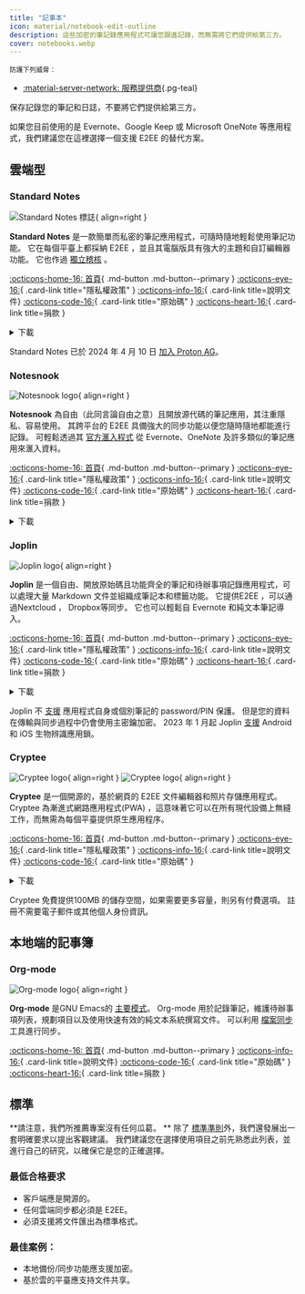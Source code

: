 ```yaml
---
title: "記事本"
icon: material/notebook-edit-outline
description: 這些加密的筆記錄應用程式可讓您跟進記錄，而無需將它們提供給第三方。
cover: notebooks.webp
---
```


<small>防護下列威脅：</small>

- [:material-server-network: 服務提供商](basics/common-threats.md#privacy-from-service-providers ""){.pg-teal}

保存記錄您的筆記和日誌，不要將它們提供給第三方。

如果您目前使用的是 Evernote、Google Keep 或 Microsoft OneNote 等應用程式，我們建議您在這裡選擇一個支援 E2EE 的替代方案。

## 雲端型

### Standard Notes

<div class="admonition recommendation" markdown>

![Standard Notes 標誌](assets/img/notebooks/standard-notes.svg){ align=right }

**Standard Notes** 是一款簡單而私密的筆記應用程式，可隨時隨地輕鬆使用筆記功能。 它在每個平臺上都採納 E2EE ，並且其電腦版具有強大的主題和自訂編輯器功能。 它也作過 [獨立稽核](https://standardnotes.com/help/2/has-standard-notes-completed-a-third-party-security-audit) 。

[:octicons-home-16: 首頁](https://standardnotes.com){ .md-button .md-button--primary }
[:octicons-eye-16:](https://standardnotes.com/privacy){ .card-link title="隱私權政策" }
[:octicons-info-16:](https://standardnotes.com/help){ .card-link title=說明文件}
[:octicons-code-16:](https://github.com/standardnotes){ .card-link title="原始碼" }
[:octicons-heart-16:](https://standardnotes.com/donate){ .card-link title=捐款 }

<details class="downloads" markdown>
<summary>下載</summary>

- [:simple-googleplay: Google Play](https://play.google.com/store/apps/details?id=com.standardnotes)
- [:simple-appstore: App Store](https://apps.apple.com/app/id1285392450)
- [:simple-github: GitHub](https://github.com/standardnotes/app/releases)
- [:fontawesome-brands-windows: Windows](https://standardnotes.com)
- [:simple-apple: macOS](https://standardnotes.com)
- [:simple-linux: Linux](https://standardnotes.com)
- [:octicons-globe-16: 網頁版](https://app.standardnotes.com)

</details>

</div>

Standard Notes 已於 2024 年 4 月 10 日 [加入 Proton AG](https://standardnotes.com/blog/joining-forces-with-proton)。

### Notesnook

<div class="admonition recommendation" markdown>

![Notesnook logo](assets/img/notebooks/notesnook.svg){ align=right }

**Notesnook** 為自由（此同言論自由之意）且開放源代碼的筆記應用，其注重隱私、容易使用。 其跨平台的 E2EE 具備強大的同步功能以便您隨時隨地都能進行記錄。 可輕鬆透過其 [官方滙入程式](https://importer.notesnook.com) 從 Evernote、OneNote 及許多類似的筆記應用來滙入資料。

[:octicons-home-16: 首頁](https://notesnook.com){ .md-button .md-button--primary }
[:octicons-eye-16:](https://notesnook.com/privacy){ .card-link title="隱私權政策" }
[:octicons-info-16:](https://help.notesnook.com){ .card-link title=說明文件}
[:octicons-code-16:](https://github.com/streetwriters/notesnook){ .card-link title="原始碼" }
[:octicons-heart-16:](https://github.com/streetwriters/notesnook/blob/master/CONTRIBUTING.md){ .card-link title=捐款 }

<details class="downloads" markdown>
<summary>下載</summary>

- [:simple-googleplay: Google Play](https://play.google.com/store/apps/details?id=com.streetwriters.notesnook)
- [:simple-appstore: App Store](https://apps.apple.com/app/id1544027013)
- [:simple-github: GitHub](https://github.com/streetwriters/notesnook/releases)
- [:fontawesome-brands-windows: Windows](https://notesnook.com/downloads)
- [:simple-apple: macOS](https://notesnook.com/downloads)
- [:simple-linux: Linux](https://notesnook.com/downloads)
- [:simple-firefoxbrowser: Firefox](https://notesnook.com/notesnook-web-clipper)
- [:simple-googlechrome: Chrome](https://chrome.google.com/webstore/detail/notesnook-web-clipper/kljhpemdlcnjohmfmkogahelkcidieaj)
- [:octicons-globe-16: 網頁版](https://app.notesnook.com)
- [:simple-flathub: Flathub](https://flathub.org/apps/com.notesnook.Notesnook)

</details>

</div>

### Joplin

<div class="admonition recommendation" markdown>

![Joplin logo](assets/img/notebooks/joplin.svg){ align=right }

**Joplin** 是一個自由、開放原始碼且功能齊全的筆記和待辦事項記錄應用程式，可以處理大量 Markdown 文件並組織成筆記本和標籤功能。 它提供E2EE ，可以通過Nextcloud ， Dropbox等同步。 它也可以輕鬆自 Evernote 和純文本筆記導入。

[:octicons-home-16: 首頁](https://joplinapp.org){ .md-button .md-button--primary }
[:octicons-eye-16:](https://joplinapp.org/privacy){ .card-link title="隱私權政策" }
[:octicons-info-16:](https://joplinapp.org/help){ .card-link title=說明文件}
[:octicons-code-16:](https://github.com/laurent22/joplin){ .card-link title="原始碼" }
[:octicons-heart-16:](https://joplinapp.org/donate){ .card-link title=捐款 }

<details class="downloads" markdown>
<summary>下載</summary>

- [:simple-googleplay: Google Play](https://play.google.com/store/apps/details?id=net.cozic.joplin)
- [:simple-appstore: App Store](https://apps.apple.com/app/id1315599797)
- [:simple-github: GitHub](https://github.com/laurent22/joplin-android/releases)
- [:fontawesome-brands-windows: Windows](https://joplinapp.org/#desktop-applications)
- [:simple-apple: macOS](https://joplinapp.org/#desktop-applications)
- [:simple-linux: Linux](https://joplinapp.org/#desktop-applications)
- [:simple-firefoxbrowser: Firefox](https://addons.mozilla.org/firefox/addon/joplin-web-clipper)
- [:simple-googlechrome: Chrome](https://chrome.google.com/webstore/detail/joplin-web-clipper/alofnhikmmkdbbbgpnglcpdollgjjfek)

</details>

</div>

Joplin 不 [支援](https://github.com/laurent22/joplin/issues/289) 應用程式自身或個別筆記的 password/PIN 保護。 但是您的資料在傳輸與同步過程中仍會使用主密鑰加密。 2023 年 1 月起 Joplin [支援](https://github.com/laurent22/joplin/commit/f10d9f75b055d84416053fab7e35438f598753e9) Android 和 iOS 生物辨識應用鎖。

### Cryptee

<div class="admonition recommendation" markdown>

![Cryptee logo](./assets/img/notebooks/cryptee.svg#only-light){ align=right }
![Cryptee logo](./assets/img/notebooks/cryptee-dark.svg#only-dark){ align=right }

**Cryptee** 是一個開源的，基於網頁的 E2EE 文件編輯器和照片存儲應用程式。 Cryptee 為漸進式網路應用程式(PWA) ，這意味著它可以在所有現代設備上無縫工作，而無需為每個平臺提供原生應用程序。

[:octicons-home-16: 首頁](https://crypt.ee){ .md-button .md-button--primary }
[:octicons-eye-16:](https://crypt.ee/privacy){ .card-link title="隱私權政策" }
[:octicons-info-16:](https://crypt.ee/help){ .card-link title=說明文件}
[:octicons-code-16:](https://github.com/cryptee){ .card-link title="原始碼" }

<details class="downloads" markdown>
<summary>下載</summary>

- [:octicons-globe-16: PWA](https://crypt.ee/download)

</details>

</div>

Cryptee 免費提供100MB 的儲存空間，如果需要更多容量，則另有付費選項。 註冊不需要電子郵件或其他個人身份資訊。

## 本地端的記事簿

### Org-mode

<div class="admonition recommendation" markdown>

![Org-mode logo](assets/img/notebooks/org-mode.svg){ align=right }

**Org-mode** 是GNU Emacs的 [主要模式](https://gnu.org/software/emacs/manual/html_node/elisp/Major-Modes.html)。 Org-mode 用於記錄筆記，維護待辦事項列表，規劃項目以及使用快速有效的純文本系統撰寫文件。 可以利用 [檔案同步](file-sharing.md#file-sync) 工具進行同步。

[:octicons-home-16: 首頁](https://orgmode.org){ .md-button .md-button--primary }
[:octicons-info-16:](https://orgmode.org/manuals.html){ .card-link title=說明文件}
[:octicons-code-16:](https://git.savannah.gnu.org/cgit/emacs/org-mode.git){ .card-link title="原始碼" }
[:octicons-heart-16:](https://liberapay.com/bzg){ .card-link title=捐款 }

</details>

</div>

## 標準

**請注意，我們所推薦專案沒有任何瓜葛。 ** 除了 [標準準則](about/criteria.md)外，我們還發展出一套明確要求以提出客觀建議。 我們建議您在選擇使用項目之前先熟悉此列表，並進行自己的研究，以確保它是您的正確選擇。

### 最低合格要求

- 客戶端應是開源的。
- 任何雲端同步都必須是 E2EE。
- 必須支援將文件匯出為標準格式。

### 最佳案例：

- 本地備份/同步功能應支援加密。
- 基於雲的平臺應支持文件共享。
